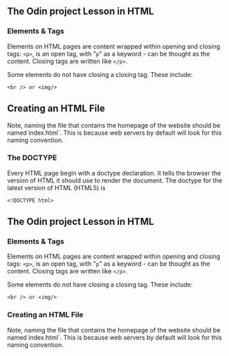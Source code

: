 ## The Odin project Lesson in HTML

### Elements & Tags

Elements on HTML pages are content wrapped within opening and closing tags:
`<p>`, is an open tag, with "`p`" as a keyword - can be thought as the content. Closing tags are written like `</p>`.

Some elements do not have closing a closing tag. These include:

`<br /> or <img/>`


## Creating an HTML File

Note, naming the file that contains the homepage of the website should be named ìndex.html`. This is because web servers by default will look for this naming convention.


### The DOCTYPE

Every HTML page begin with a doctype declaration. It tells the browser the version of HTML it should use to render the document. The doctype for the latest version of HTML (HTML5) is 

`<!DOCTYPE html>`

## The Odin project Lesson in HTML

### Elements & Tags

Elements on HTML pages are content wrapped within opening and closing tags:
`<p>`, is an open tag, with "`p`" as a keyword - can be thought as the content. Closing tags are written like `</p>`.

Some elements do not have closing a closing tag. These include:

`<br /> or <img/>`


### Creating an HTML File

Note, naming the file that contains the homepage of the website should be named ìndex.html`. This is because web servers by default will look for this naming convention.


